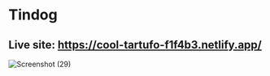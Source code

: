 # Tindog
## Live site: https://cool-tartufo-f1f4b3.netlify.app/

![Screenshot (29)](https://github.com/Mohaz24/Tindog/assets/107796482/1cd7ab00-e484-425e-aeec-2551e6694b7a)

